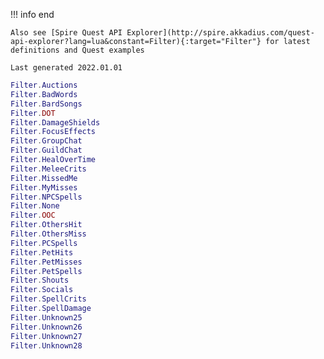 !!! info end

    Also see [Spire Quest API Explorer](http://spire.akkadius.com/quest-api-explorer?lang=lua&constant=Filter){:target="Filter"} for latest definitions and Quest examples

    Last generated 2022.01.01

``` lua
Filter.Auctions
Filter.BadWords
Filter.BardSongs
Filter.DOT
Filter.DamageShields
Filter.FocusEffects
Filter.GroupChat
Filter.GuildChat
Filter.HealOverTime
Filter.MeleeCrits
Filter.MissedMe
Filter.MyMisses
Filter.NPCSpells
Filter.None
Filter.OOC
Filter.OthersHit
Filter.OthersMiss
Filter.PCSpells
Filter.PetHits
Filter.PetMisses
Filter.PetSpells
Filter.Shouts
Filter.Socials
Filter.SpellCrits
Filter.SpellDamage
Filter.Unknown25
Filter.Unknown26
Filter.Unknown27
Filter.Unknown28

```
